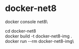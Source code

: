 # docker-net8
 docker console net8\
 
 cd docker-net8\
 docker build -t docker-net8-img .\
 docker run --rm docker-net8-img\

